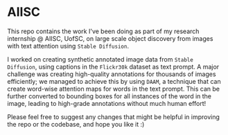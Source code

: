 # AIISC

This repo contains the work I've been doing as part of my research internship @ AIISC, UofSC, on large scale object discovery from images with text attention using `Stable Diffusion`.

I worked on creating synthetic annotated image data from `Stable Diffusion`, using captions in the `Flickr30k` dataset as text prompt.
A major challenge was creating high-quality annotations for thousands of images efficiently; we managed to achieve this by using `DAAM`, a technique that can create word-wise attention maps for words in the text prompt. This can be further converted to bounding boxes for all instances of the word in the image, leading to high-grade annotations without much human effort!

Please feel free to suggest any changes that might be helpful in improving the repo or the codebase, and hope you like it :)
